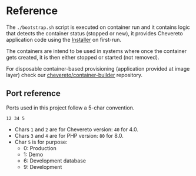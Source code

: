 # Reference

The `./bootstrap.sh` script is executed on container run and it contains logic that detects the container status (stopped or new), it provides Chevereto application code using the [Installer](https://github.com/chevereto/installer) on first-run.

The containers are intend to be used in systems where once the container gets created, it is then either stopped or started (not removed).

For disposable container-based provisioning (application provided at image layer) check our [chevereto/container-builder](https://github.com/chevereto/container-builder) repository.

## Port reference

Ports used in this project follow a 5-char convention.

`12 34 5`

* Chars `1` and `2` are for Chevereto version: `40` for 4.0.
* Chars `3` and `4` are for PHP version: `80` for 8.0.
* Char `5` is for purpose:
  * 0: Production
  * 1: Demo
  * 6: Development database
  * 9: Development
